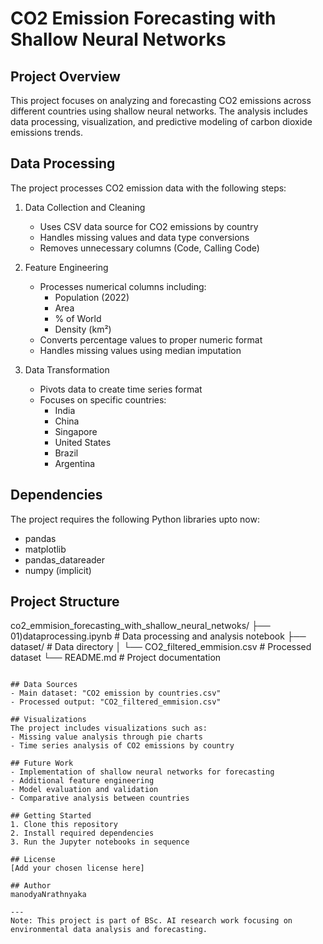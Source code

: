# CO2 Emission Forecasting with Shallow Neural Networks

## Project Overview
This project focuses on analyzing and forecasting CO2 emissions across different countries using shallow neural networks. The analysis includes data processing, visualization, and predictive modeling of carbon dioxide emissions trends.

## Data Processing
The project processes CO2 emission data with the following steps:

1. Data Collection and Cleaning
   - Uses CSV data source for CO2 emissions by country
   - Handles missing values and data type conversions
   - Removes unnecessary columns (Code, Calling Code)

2. Feature Engineering
   - Processes numerical columns including:
     - Population (2022)
     - Area
     - % of World
     - Density (km²)
   - Converts percentage values to proper numeric format
   - Handles missing values using median imputation

3. Data Transformation
   - Pivots data to create time series format
   - Focuses on specific countries:
     - India
     - China
     - Singapore
     - United States
     - Brazil
     - Argentina

## Dependencies
The project requires the following Python libraries upto now:

- pandas
- matplotlib
- pandas_datareader
- numpy (implicit)

## Project Structure


co2_emmision_forecasting_with_shallow_neural_netwoks/
├── 01)dataprocessing.ipynb     # Data processing and analysis notebook
├── dataset/                    # Data directory
│   └── CO2_filtered_emmision.csv  # Processed dataset
└── README.md                  # Project documentation
```

## Data Sources
- Main dataset: "CO2 emission by countries.csv"
- Processed output: "CO2_filtered_emmision.csv"

## Visualizations
The project includes visualizations such as:
- Missing value analysis through pie charts
- Time series analysis of CO2 emissions by country

## Future Work
- Implementation of shallow neural networks for forecasting
- Additional feature engineering
- Model evaluation and validation
- Comparative analysis between countries

## Getting Started
1. Clone this repository
2. Install required dependencies
3. Run the Jupyter notebooks in sequence

## License
[Add your chosen license here]

## Author
manodyaNrathnyaka

---
Note: This project is part of BSc. AI research work focusing on environmental data analysis and forecasting.